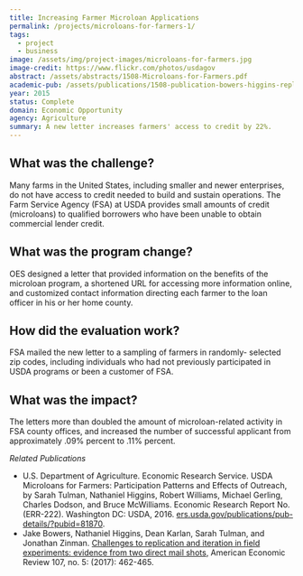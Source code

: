 ```yaml
---
title: Increasing Farmer Microloan Applications
permalink: /projects/microloans-for-farmers-1/
tags: 
  - project
  - business
image: /assets/img/project-images/microloans-for-farmers.jpg
image-credit: https://www.flickr.com/photos/usdagov
abstract: /assets/abstracts/1508-Microloans-for-Farmers.pdf
academic-pub: /assets/publications/1508-publication-bowers-higgins-replication-2017.pdf
year: 2015
status: Complete
domain: Economic Opportunity
agency: Agriculture
summary: A new letter increases farmers' access to credit by 22%.
---
```

## What was the challenge?

Many farms in the United States, including smaller and newer enterprises, do not have access to credit needed to build and sustain operations. The Farm Service Agency (FSA) at USDA provides small amounts of credit (microloans) to qualified borrowers who have been unable to obtain commercial lender credit.

## What was the program change?

OES designed a letter that provided information on the benefits of the microloan program, a shortened URL for accessing more information online, and customized contact information directing each farmer to the loan officer in his or her home county. 

## How did the evaluation work?

FSA mailed the new letter to a sampling of farmers in randomly- selected zip codes, including individuals who had not previously participated in USDA programs or been a customer of FSA.


## What was the impact?

The letters more than doubled the amount of microloan-related activity in FSA county offices, and increased the number of successful applicant from approximately .09% percent to .11% percent.

<i> Related Publications</i>
<br>
- U.S. Department of Agriculture. Economic Research Service. USDA Microloans for Farmers: Participation Patterns and Effects of Outreach, by Sarah Tulman, Nathaniel Higgins, Robert Williams, Michael Gerling, Charles Dodson, and Bruce McWilliams. Economic Research Report No. (ERR-222). Washington DC: USDA, 2016. <a href="https://www.ers.usda.gov/publications/pub-details/?pubid=81870" target="_blank">ers.usda.gov/publications/pub-details/?pubid=81870</a>.	
- Jake Bowers, Nathaniel Higgins, Dean Karlan, Sarah Tulman, and Jonathan Zinman. <a href="https://www.aeaweb.org/articles?id=10.1257/aer.p20171060" target="_blank">Challenges to replication and iteration in field experiments: evidence from two direct mail shots,</a> American Economic Review 107, no. 5: (2017): 462-465. 	
